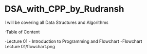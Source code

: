 # DSA_with_CPP_by_Rudransh
 I will be covering all Data Structures and Algorithms

-Table of Content

-Lecture 01 - Introduction to Programming and Flowchart
 -Flowchart Lecture 01/flowchart.png 
